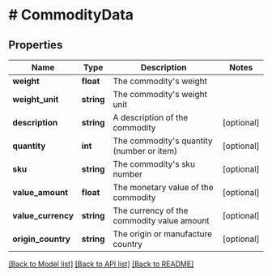 # # CommodityData

## Properties

Name | Type | Description | Notes
------------ | ------------- | ------------- | -------------
**weight** | **float** | The commodity&#39;s weight |
**weight_unit** | **string** | The commodity&#39;s weight unit |
**description** | **string** | A description of the commodity | [optional]
**quantity** | **int** | The commodity&#39;s quantity (number or item) | [optional]
**sku** | **string** | The commodity&#39;s sku number | [optional]
**value_amount** | **float** | The monetary value of the commodity | [optional]
**value_currency** | **string** | The currency of the commodity value amount | [optional]
**origin_country** | **string** | The origin or manufacture country | [optional]

[[Back to Model list]](../../README.md#models) [[Back to API list]](../../README.md#endpoints) [[Back to README]](../../README.md)
